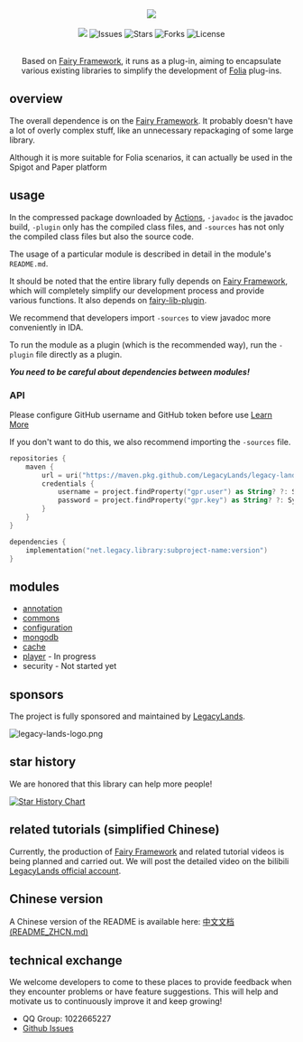 <div align="center">
    <img src="./logo.png">
    <br /><br />
    <a href="https://app.codacy.com/gh/LegacyLands/legacy-lands-library/dashboard?utm_source=gh&utm_medium=referral&utm_content=&utm_campaign=Badge_grade"><img src="https://app.codacy.com/project/badge/Grade/cccd526f9bc94aaabc990dd65920cd21"/></a>
    <a><img alt="Issues" src="https://img.shields.io/github/issues/LegacyLands/legacy-lands-library"></a>
    <a><img alt="Stars" src="https://img.shields.io/github/stars/LegacyLands/legacy-lands-library"></a>
    <a><img alt="Forks" src="https://img.shields.io/github/forks/LegacyLands/legacy-lands-library"></a>
    <a><img alt="License" src="https://img.shields.io/github/license/LegacyLands/legacy-lands-library"></a>
    <br /><br />
    <p>Based on <a href="https://github.com/FairyProject/fairy" target="_blank">Fairy Framework</a>, it runs as a plug-in, aiming to encapsulate various existing libraries to simplify the development of <a href="https://github.com/PaperMC/Folia" target="_blank">Folia</a> plug-ins.</p>
</div>

## overview

The overall dependence is on the [Fairy Framework](https://github.com/FairyProject/fairy). It probably doesn't have a lot of overly complex stuff, like an unnecessary repackaging of some large library.

Although it is more suitable for Folia scenarios, it can actually be used in the Spigot and Paper platform

## usage

In the compressed package downloaded by [Actions](https://github.com/LegacyLands/legacy-lands-library/actions), `-javadoc` is the javadoc build, `-plugin` only has the compiled class files, and `-sources` has not only the compiled class files but also the source code.

The usage of a particular module is described in detail in the module's `README.md`.

It should be noted that the entire library fully depends on [Fairy Framework](https://github.com/FairyProject/fairy), which will completely simplify our development process and provide various functions. It also depends on [fairy-lib-plugin](https://github.com/FairyProject/fairy-lib-plugin).

We recommend that developers import `-sources` to view javadoc more conveniently in IDA.

To run the module as a plugin (which is the recommended way), run the `-plugin` file directly as a plugin.

**_You need to be careful about dependencies between modules!_**

### API

Please configure GitHub username and GitHub token before use [Learn More](https://docs.github.com/en/authentication/keeping-your-account-and-data-secure/managing-your-personal-access-tokens)

If you don't want to do this, we also recommend importing the `-sources` file.

```kotlin
repositories {
    maven {
        url = uri("https://maven.pkg.github.com/LegacyLands/legacy-lands-library")
        credentials {
            username = project.findProperty("gpr.user") as String? ?: System.getenv("USERNAME")
            password = project.findProperty("gpr.key") as String? ?: System.getenv("TOKEN")
        }
    }
}

dependencies {
    implementation("net.legacy.library:subproject-name:version")
}
```

## modules

- [annotation](annotation/README.md)
- [commons](commons/README.md)
- [configuration](configuration/README.md)
- [mongodb](mongodb/README.md)
- [cache](cache/README.md)
- [player](player/README.md) - In progress
- security          - Not started yet

## sponsors

The project is fully sponsored and maintained by [LegacyLands](https://github.com/LegacyLands).

![legacy-lands-logo.png](./legacy-lands-logo.png)

## star history

We are honored that this library can help more people!

[![Star History Chart](https://api.star-history.com/svg?repos=LegacyLands/legacy-lands-library&type=Date)](https://star-history.com/#LegacyLands/legacy-lands-library&Date)

## related tutorials (simplified Chinese)

Currently, the production of [Fairy Framework](https://github.com/FairyProject/fairy) and related tutorial videos is being planned and carried out. We will post the detailed video on the bilibili [LegacyLands official account](https://space.bilibili.com/1253128469).

## Chinese version

A Chinese version of the README is available here: [中文文档 (README_ZHCN.md)](README_ZHCN.md)

## technical exchange

We welcome developers to come to these places to provide feedback when they encounter problems or have feature suggestions. This will help and motivate us to continuously improve it and keep growing!

- QQ Group: 1022665227
- [Github Issues](https://github.com/LegacyLands/legacy-lands-library/issues)
